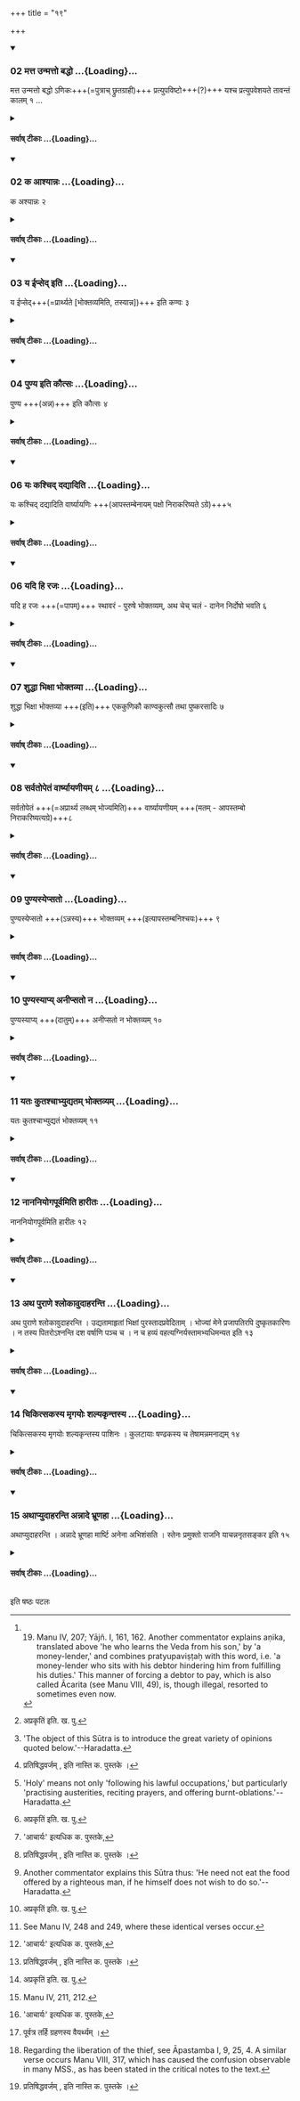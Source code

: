 +++
title = "१९"

+++

<div class="js_include" includetitle="true" newlevelforh1="3" unfilled url="/vedAH_yajuH/taittirIyam/sUtram/ApastambaH/dharma-sUtram/vishvAsa-prastutiH/1/06/19/01_matta_unmatto_baddho.md">
<details open><summary><h3>02 मत्त उन्मत्तो बद्धो ...{Loading}...</h3></summary>

मत्त उन्मत्तो बद्धो ऽणिकः+++(=पुत्राच् छ्रुतग्राही)+++ प्रत्युपविष्टो+++(?)+++ यश्च प्रत्युपवेशयते तावन्तं कालम् १ …

</details>
</div>
<div class="js_include collapsed" newlevelforh1="4" title="सर्वाष् टीकाः" unfilled url="/vedAH_yajuH/taittirIyam/sUtram/ApastambaH/dharma-sUtram/sarvASh_TIkAH/1/06/19/01_matta_unmatto_baddho.md">
<details><summary><h4>सर्वाष् टीकाः ...{Loading}...</h4></summary>
<details><summary>Bühler</summary>

1. A drunkard, a madman, a prisoner, he who learns the Veda from his son, a creditor who sits with his debtor (hindering the fulfilment of his duties), a debtor who thus sits (with his creditor, are persons whose food must not be eaten) as long as they are thus engaged or in that state. [^1] 


[^1]:  19. Manu IV, 207; Yājñ. I, 161, 162. Another commentator explains aṇika, translated above 'he who learns the Veda from his son,' by 'a money-lender,' and combines pratyupaviṣṭaḥ with this word, i.e. 'a money-lender who sits with his debtor hindering him from fulfilling his duties.' This manner of forcing a debtor to pay, which is also called Ācarita (see Manu VIII, 49), is, though illegal, resorted to sometimes even now.
</details>
<details><summary>हरदत्त-टीका</summary>

##### सूत्रम्
मत्त उन्मत्तो बद्धोऽणिकः प्रत्युपविष्टो यश्च प्रत्युपवेशयते तावन्तं कालम् ॥ १ ॥  
##### टिप्पनी
मदकरद्रव्यसेवया [^२]विकृतिं गतो मत्तः । उन्मत्तो मान्तः । बद्धो निगलितः। अणिकः पुत्रात् श्रुतग्राही, पुत्राचार्य इति शास्त्रेषु निन्दितः। प्रत्युपविष्टः ऋणादिना कारणेनाऽधमर्णादिकं निरुध्य तत्पार्श्व उपविष्टः । प्रत्युपेवशयिता त्वितरः, तस्य परिहारमकुर्वंस्तेन सह कामं सुचिरमास्यतामित्यासीनः । ता एते मत्तादयस्तावन्तं कालमभोज्यान्नाः, यावन्मदाद्यनुवृत्तिः । अपर आह- अणिकः ऋणस्य दाता प्रत्युपवेष्टुरिदं विशेषणमिति ॥ १॥  

[^२]: अप्रकृतिं इति. ख. पु.
</details>
</details>
</div>
<div class="js_include" includetitle="true" newlevelforh1="3" unfilled url="/vedAH_yajuH/taittirIyam/sUtram/ApastambaH/dharma-sUtram/vishvAsa-prastutiH/1/06/19/02_ka_AshyAnnaH.md">
<details open><summary><h3>02 क आश्यान्नः ...{Loading}...</h3></summary>


क अश्यान्नः २  
</details>
</div>
<div class="js_include collapsed" newlevelforh1="4" title="सर्वाष् टीकाः" unfilled url="/vedAH_yajuH/taittirIyam/sUtram/ApastambaH/dharma-sUtram/sarvASh_TIkAH/1/06/19/02_ka_AshyAnnaH.md">
<details><summary><h4>सर्वाष् टीकाः ...{Loading}...</h4></summary>
<details><summary>Bühler</summary>

2. Who (then) are those whose food may be eaten? [^2] 


[^2]:  'The object of this Sūtra is to introduce the great variety of opinions quoted below.'--Haradatta.
</details>
<details><summary>हरदत्त-टीका</summary>

##### सूत्रम्
क आश्यान्नः ॥ २॥
##### टिप्पनी
यद्येते अभाज्यान्नोः कस्तहि आश्यान्नः ? कस्य तर्ह्यन्नमशनीयमिति । यद्यप्येते अभोज्यान्ना इत्युक्ते परिशिष्टा भोज्यान्ना इति गम्यते । तथाप्यनेकमतोपन्यासार्थं प्रश्नपूर्वक आरम्भः ॥ २ ॥
</details>
</details>
</div>
<div class="js_include" includetitle="true" newlevelforh1="3" unfilled url="/vedAH_yajuH/taittirIyam/sUtram/ApastambaH/dharma-sUtram/vishvAsa-prastutiH/1/06/19/03_ya_Ipsed_iti.md">
<details open><summary><h3>03 य ईप्सेद् इति ...{Loading}...</h3></summary>

य ईप्सेद्+++(=प्रार्थ्यते [भोक्तव्यमिति, तस्यान्न])+++ इति कण्वः ३
</details>
</div>
<div class="js_include collapsed" newlevelforh1="4" title="सर्वाष् टीकाः" unfilled url="/vedAH_yajuH/taittirIyam/sUtram/ApastambaH/dharma-sUtram/sarvASh_TIkAH/1/06/19/03_ya_Ipsed_iti.md">
<details><summary><h4>सर्वाष् टीकाः ...{Loading}...</h4></summary>
<details><summary>Bühler</summary>

3. Kaṇva declares, that it is he who wishes to give.
</details>
<details><summary>हरदत्त-टीका</summary>

##### सूत्रम्
य ईप्सेदिति कण्वः ॥ ३ ॥  
##### टिप्पनी
य एव प्रार्थयते स एवाऽऽश्यान्न इति कण्वऋषिर्मन्यते [^१]प्रतिषिद्धवर्जम् ॥ ३ ॥  

[^१]:

    प्रतिषिद्धवर्जम् , इति नास्ति क. पुस्तके ।
</details>
</details>
</div>
<div class="js_include" includetitle="true" newlevelforh1="3" unfilled url="/vedAH_yajuH/taittirIyam/sUtram/ApastambaH/dharma-sUtram/vishvAsa-prastutiH/1/06/19/04_puNya_iti_kautsaH.md">
<details open><summary><h3>04 पुण्य इति कौत्सः ...{Loading}...</h3></summary>

पुण्य +++(अन्न)+++ इति कौत्सः ४
</details>
</div>
<div class="js_include collapsed" newlevelforh1="4" title="सर्वाष् टीकाः" unfilled url="/vedAH_yajuH/taittirIyam/sUtram/ApastambaH/dharma-sUtram/sarvASh_TIkAH/1/06/19/04_puNya_iti_kautsaH.md">
<details><summary><h4>सर्वाष् टीकाः ...{Loading}...</h4></summary>
<details><summary>Bühler</summary>

4. Kautsa declares, that it is he who is holy. [^3] 


[^3]:  'Holy' means not only 'following his lawful occupations,' but particularly 'practising austerities, reciting prayers, and offering burnt-oblations.'--Haradatta.
</details>
<details><summary>हरदत्त-टीका</summary>

##### सूत्रम्
पुण्य इति कौत्सः ॥ ४ ॥  
##### टिप्पनी
सर्ववर्णानां स्वधर्मे वर्तमानाना'(१८.१३.)मित्युक्तत्वात् भोज्यान्नास्सर्वे पुण्या एव । इह पुनः पुण्यग्रहणमतिशयार्थम् । तपोहोमजप्यैः क्ष्वधर्मेण च युक्तः पुण्यः । स स्वयमप्रार्थयमानोऽपि भोज्यान्न इति कौत्सस्य पक्षः ॥ ४ ॥
</details>
</details>
</div>
<div class="js_include" includetitle="true" newlevelforh1="3" unfilled url="/vedAH_yajuH/taittirIyam/sUtram/ApastambaH/dharma-sUtram/vishvAsa-prastutiH/1/06/19/05_yaH_kashchid_dadyAditi.md">
<details open><summary><h3>06 यः कश्चिद् दद्यादिति ...{Loading}...</h3></summary>


यः कश्चिद् दद्यादिति वार्ष्यायणिः +++(आपस्तम्बेनायम् पक्षो निराकरिष्यते ऽग्रे)+++५  

</details>
</div>
<div class="js_include collapsed" newlevelforh1="4" title="सर्वाष् टीकाः" unfilled url="/vedAH_yajuH/taittirIyam/sUtram/ApastambaH/dharma-sUtram/sarvASh_TIkAH/1/06/19/05_yaH_kashchid_dadyAditi.md">
<details><summary><h4>सर्वाष् टीकाः ...{Loading}...</h4></summary>
<details><summary>Bühler</summary>

5. Vārshyāyaṇi declares, that it is every giver (of food).
</details>
<details><summary>हरदत्त-टीका</summary>

##### सूत्रम्
यः कश्चिद्दद्यादिति वार्ष्यायणिः ॥ ५ ॥  
##### टिप्पनी
यः कश्चित्पुण्योऽपुण्यो वा सततं दानशीलः । स भोज्यान्न इति वार्ष्यायणिराह।  
तथा च मनुः—  
[^२]श्रद्धापूतं वदान्यस्य हतमश्रद्धयेतरत् ।' इति ॥ ५ ॥   

[^२]: म० स्मृ० ४. २२८
</details>
</details>
</div>
<div class="js_include" includetitle="true" newlevelforh1="3" unfilled url="/vedAH_yajuH/taittirIyam/sUtram/ApastambaH/dharma-sUtram/vishvAsa-prastutiH/1/06/19/06_yadi_hi_rajaH.md">
<details open><summary><h3>06 यदि हि रजः ...{Loading}...</h3></summary>


यदि ह रजः +++(=पापम्)+++ स्थावरं - पुरुषे भोक्तव्यम्, अथ चेच् चलं - दानेन निर्दोषो भवति ६
</details>
</div>
<div class="js_include collapsed" newlevelforh1="4" title="सर्वाष् टीकाः" unfilled url="/vedAH_yajuH/taittirIyam/sUtram/ApastambaH/dharma-sUtram/sarvASh_TIkAH/1/06/19/06_yadi_hi_rajaH.md">
<details><summary><h4>सर्वाष् टीकाः ...{Loading}...</h4></summary>
<details><summary>Bühler</summary>

6. For if guilt remains fixed on the man (who committed a crime, then food given by a sinner) may be eaten (because the guilt cannot leave the sinner). But if guilt can leave (the sinner at any time, then food given by the sinner may be eaten because) he becomes pure by the gift (which he makes).
</details>
<details><summary>हरदत्त-टीका</summary>

##### सूत्रम्
यदि हि रजः स्थावरं पुरुषे भोक्तव्यमथ चेच्चलं दानेन निर्दोषो भवति ॥ ६॥
###### प्रस्तावः
अत्रोपपत्तिः —
##### टिप्पनी
रजः पापम् । तद्यदि पुरुषे कर्तरि स्थावरं स्थिरं नोपभोगमन्तरेण क्षीयते तदा ततः प्रतिग्रहेऽपि भोक्तरि संक्रमाभावात् भोक्तव्यम् । अथ चेच्चलमुपभोगमन्तरेणाऽपि क्षीयते तदा सततदानशीले न मुहूर्तमपि पापमवतिष्ठत इति कुतो भोक्तुर्दोष इति ॥ ६॥
</details>
</details>
</div>
<div class="js_include" includetitle="true" newlevelforh1="3" unfilled url="/vedAH_yajuH/taittirIyam/sUtram/ApastambaH/dharma-sUtram/vishvAsa-prastutiH/1/06/19/07_shuddhA_bhixA_bhoktavyA.md">
<details open><summary><h3>07 शुद्धा भिक्षा भोक्तव्या ...{Loading}...</h3></summary>

शुद्धा भिक्षा भोक्तव्या +++(इति)+++ एककुणिकौ काण्वकुत्सौ तथा पुष्करसादिः ७
</details>
</div>
<div class="js_include collapsed" newlevelforh1="4" title="सर्वाष् टीकाः" unfilled url="/vedAH_yajuH/taittirIyam/sUtram/ApastambaH/dharma-sUtram/sarvASh_TIkAH/1/06/19/07_shuddhA_bhixA_bhoktavyA.md">
<details><summary><h4>सर्वाष् टीकाः ...{Loading}...</h4></summary>
<details><summary>Bühler</summary>

7. Offered food, which is pure, may be eaten, according to Eka, Kuṇika, Kāṇva, Kutsa, and Pushkarasādi.
</details>
<details><summary>हरदत्त-टीका</summary>

##### सूत्रम्
शुद्धा भिक्षा भोक्तव्यैककुणिकौ काण्वकुत्सौ तथा पुष्करसादिः ॥ ७ ॥  
##### टिप्पनी
धार्मिकेणोद्यता आहृता भिक्षा शुद्धा । सा भोज्येत्येकादीनां पञ्चानां पक्षः । पुष्करसादिः[^३] पौष्करसादिः । आदिवृद्ध्यभावश्छान्दसः ॥७॥  


[^३]:

    'आचार्यः' इत्यधिक क. पुस्तके,
</details>
</details>
</div>
<div class="js_include" includetitle="true" newlevelforh1="3" unfilled url="/vedAH_yajuH/taittirIyam/sUtram/ApastambaH/dharma-sUtram/vishvAsa-prastutiH/1/06/19/08_sarvatopetaM_vArShyAyaNIyam.md">
<details open><summary><h3>08 सर्वतोपेतं वार्ष्यायणीयम् ८ ...{Loading}...</h3></summary>

सर्वतोपेतं +++(=अप्रार्थ्य लब्धम् भोज्यमिति)+++ वार्ष्यायणीयम्  +++(मतम् - आपस्तम्बो निराकरिष्यत्यग्रे)+++८   

</details>
</div>
<div class="js_include collapsed" newlevelforh1="4" title="सर्वाष् टीकाः" unfilled url="/vedAH_yajuH/taittirIyam/sUtram/ApastambaH/dharma-sUtram/sarvASh_TIkAH/1/06/19/08_sarvatopetaM_vArShyAyaNIyam.md">
<details><summary><h4>सर्वाष् टीकाः ...{Loading}...</h4></summary>
<details><summary>Bühler</summary>

8. Vārshyāyaṇi's opinion is, that (food) given unasked (may be accepted) from anybody.
</details>
<details><summary>हरदत्त-टीका</summary>

##### सूत्रम्
सर्वतोपेतं वार्ष्यायणीयम् ॥ ८॥  
##### टिप्पनी
सर्वत उपेतं सर्वतोपेतम् । छान्दसो गुणः । उपेतमयाचितोषपन्नम् । तत्सर्वतोऽपि भोज्यमिति वार्ष्यायणीयं मतम् ॥ ८॥
</details>
</details>
</div>
<div class="js_include" includetitle="true" newlevelforh1="3" unfilled url="/vedAH_yajuH/taittirIyam/sUtram/ApastambaH/dharma-sUtram/vishvAsa-prastutiH/1/06/19/09_puNyasyepsato.md">
<details open><summary><h3>09 पुण्यस्येप्सतो ...{Loading}...</h3></summary>

पुण्यस्येप्सतो +++(ऽन्नस्य)+++ भोक्तव्यम् +++(इत्यापस्तम्बनिश्चयः)+++ ९
</details>
</div>
<div class="js_include collapsed" newlevelforh1="4" title="सर्वाष् टीकाः" unfilled url="/vedAH_yajuH/taittirIyam/sUtram/ApastambaH/dharma-sUtram/sarvASh_TIkAH/1/06/19/09_puNyasyepsato.md">
<details><summary><h4>सर्वाष् टीकाः ...{Loading}...</h4></summary>
<details><summary>Bühler</summary>

9. (Food offered) willingly by a holy man may be eaten.
</details>
<details><summary>हरदत्त-टीका</summary>

##### सूत्रम्
पुण्यस्येप्सतो भोक्तव्यम् ॥ ९ ॥
###### प्रस्तावः
इदानीं स्वमतमाह—
##### टिप्पनी
कण्वकुत्सयोः पक्षौ समुच्चितावाचार्यस्य पक्षः[^१] ॥९॥

[^१]: 'आचार्यस्य पक्षेण' इति क, पु.
</details>
</details>
</div>
<div class="js_include" includetitle="true" newlevelforh1="3" unfilled url="/vedAH_yajuH/taittirIyam/sUtram/ApastambaH/dharma-sUtram/vishvAsa-prastutiH/1/06/19/10_puNyasyApy_anIpsato_na.md">
<details open><summary><h3>10 पुण्यस्याप्य् अनीप्सतो न ...{Loading}...</h3></summary>

पुण्यस्याप्य् +++(दातुम्)+++ अनीप्सतो न भोक्तव्यम् १०
</details>
</div>
<div class="js_include collapsed" newlevelforh1="4" title="सर्वाष् टीकाः" unfilled url="/vedAH_yajuH/taittirIyam/sUtram/ApastambaH/dharma-sUtram/sarvASh_TIkAH/1/06/19/10_puNyasyApy_anIpsato_na.md">
<details><summary><h4>सर्वाष् टीकाः ...{Loading}...</h4></summary>
<details><summary>Bühler</summary>

10. Food given unwillingly by a holy man ought not to be eaten. [^4] 


[^4]:  Another commentator explains this Sūtra thus: 'He need not eat the food offered by a righteous man, if he himself does not wish to do so.'--Haradatta.
</details>
<details><summary>हरदत्त-टीका</summary>

##### सूत्रम्
पुण्यस्याऽप्यनीप्सतो न भोक्तव्यम् ॥ १० ॥  
##### टिप्पनी
यः प्रार्थितोऽपि नेत्यसकदुक्त्वा कथंचिदापादितेप्स[^२] सोऽनीप्सन्नित्युच्यते, तस्य पुण्यस्याऽप्यभोज्यमिति । अपर आह-अनीप्सत इति कर्तरि षष्ठी । पुण्यस्याप्यन्नं न भोज्यं, यदि भिक्षमाणः पूर्ववैरादिना स्वयमीप्सन्न भवतीति ॥१०॥  

[^२]:

    सोऽल्पेप्सुस्सन्ननीप्सन्नित्युच्यते' इति क पु.
</details>
</details>
</div>
<div class="js_include" includetitle="true" newlevelforh1="3" unfilled url="/vedAH_yajuH/taittirIyam/sUtram/ApastambaH/dharma-sUtram/vishvAsa-prastutiH/1/06/19/11_yataH_kutashchAbhyudyatam_bhoktavyam.md">
<details open><summary><h3>11 यतः कुतश्चाभ्युद्यतम् भोक्तव्यम् ...{Loading}...</h3></summary>

यतः कुतश्चाभ्युद्यतं भोक्तव्यम् ११
</details>
</div>
<div class="js_include collapsed" newlevelforh1="4" title="सर्वाष् टीकाः" unfilled url="/vedAH_yajuH/taittirIyam/sUtram/ApastambaH/dharma-sUtram/sarvASh_TIkAH/1/06/19/11_yataH_kutashchAbhyudyatam_bhoktavyam.md">
<details><summary><h4>सर्वाष् टीकाः ...{Loading}...</h4></summary>
<details><summary>Bühler</summary>

11. Food offered unasked by any person whatsoever may be eaten,
</details>
<details><summary>हरदत्त-टीका</summary>

##### सूत्रम्
यतः कुतश्चाऽभ्युद्यतं भोक्तव्यम् ॥ ११ ॥  
##### टिप्पनी
'सर्वतोपेत'(१९८.)मित्युक्तमेव पुनरुच्यते विशेषविवक्षया ॥११॥
</details>
</details>
</div>
<div class="js_include" includetitle="true" newlevelforh1="3" unfilled url="/vedAH_yajuH/taittirIyam/sUtram/ApastambaH/dharma-sUtram/vishvAsa-prastutiH/1/06/19/12_nAnaniyogapUrvamiti_hArItaH.md">
<details open><summary><h3>12 नाननियोगपूर्वमिति हारीतः ...{Loading}...</h3></summary>

नाननियोगपूर्वमिति हारीतः १२
</details>
</div>
<div class="js_include collapsed" newlevelforh1="4" title="सर्वाष् टीकाः" unfilled url="/vedAH_yajuH/taittirIyam/sUtram/ApastambaH/dharma-sUtram/sarvASh_TIkAH/1/06/19/12_nAnaniyogapUrvamiti_hArItaH.md">
<details><summary><h4>सर्वाष् टीकाः ...{Loading}...</h4></summary>
<details><summary>Bühler</summary>

12. 'But not if it be given after an express previous announcement;' thus says Hārita.
</details>
<details><summary>हरदत्त-टीका</summary>

##### सूत्रम्
नाऽननियोगपूर्वमिति हारीतः ॥ १२ ॥  
###### प्रस्तावः
तमाह—
##### टिप्पनी
'अद्य तुभ्यामिदमाहरिष्यामि तदत्रभवता ग्राह्य'मिति निवेदनं नियोगः । तदभावः अनियोगः । पुनर्नञ्समासः । द्वौ नञौ प्रकृतमर्थं गमयतः । अननियोगो नियोगः तत्पूर्वं चेदभ्युद्यतं न भोज्यमिति ॥ १२ ॥
</details>
</details>
</div>
<div class="js_include" includetitle="true" newlevelforh1="3" unfilled url="/vedAH_yajuH/taittirIyam/sUtram/ApastambaH/dharma-sUtram/vishvAsa-prastutiH/1/06/19/13_atha_purANe_shlokAvudAharanti.md">
<details open><summary><h3>13 अथ पुराणे श्लोकावुदाहरन्ति ...{Loading}...</h3></summary>

अथ पुराणे श्लोकावुदाहरन्ति । उद्यतामाहृतां भिक्षां पुरस्तादप्रवेदिताम् । भोज्यां मेने प्रजापतिरपि दुष्कृतकारिणः । न तस्य पितरोऽश्नन्ति दश वर्षाणि पञ्च च । न च हव्यं वहत्यग्निर्यस्तामभ्यधिमन्यत इति १३
</details>
</div>
<div class="js_include collapsed" newlevelforh1="4" title="सर्वाष् टीकाः" unfilled url="/vedAH_yajuH/taittirIyam/sUtram/ApastambaH/dharma-sUtram/sarvASh_TIkAH/1/06/19/13_atha_purANe_shlokAvudAharanti.md">
<details><summary><h4>सर्वाष् टीकाः ...{Loading}...</h4></summary>
<details><summary>Bühler</summary>

13. Now they quote also in a Purāṇa the following two verses: [^5] 


[^5]:  See Manu IV, 248 and 249, where these identical verses occur.

'The Lord of creatures has declared, that food offered unasked and brought by the giver himself, may be eaten, though (the giver be) a sinner, provided the gift has not been announced beforehand. The Manes of the ancestors of that man who spurns such food, do not eat (his oblations) for fifteen years, nor does the fire carry his offerings (to the gods).'
</details>
<details><summary>हरदत्त-टीका</summary>

###### प्रस्तावः
अथ पुराणे श्लोकावुदाहरन्ति—  
###### सूत्रम्
[^३]उद्यतामाहृतां भिक्षा पुरस्तादप्रवेदिताम् ।  
भोज्यां मेने प्रजापतिरपि दुष्कृतकारिणः ॥   
न तस्य पितरोऽश्नन्ति दश वर्षाणि पञ्च च ।  
न च हव्यं वहत्यग्निर्यस्तामभ्यधिमन्यते ॥ इति ॥ १३ ॥  

[^३]:

   नाद्यतनभविष्यत्पुराणीयमिदं वचनम् । Cf मनु ४. २५१, २५२.  


अथ अपि च पुराणे—  
[^१]सर्गश्च प्रतिसर्गश्च वंशमन्वन्तराणि च ।  
वंशानुचरितं चैव पुराणं पञ्चलक्षणम् ॥'  
इत्येवलक्षणे भविष्यदादौ । उद्यतां हस्ताभ्यामुद्यम्य धारिताम् । आहृतां स्वयमानीताम् । पूर्वमनिवेदितां भिक्षाम् । दुष्कृतकारिणोऽपि सकाशात् भोज्या मेने प्रजापतिर्मनुः, मनुः प्रजापतिरस्मीति[^२]दर्शनात् । यस्तु तामभ्यधिमन्यते प्रत्याचष्टे तस्य पितरः कव्य नाश्नन्ति । कियन्तं कालम् ? दश वर्षाणि पञ्च च । अग्निश्च हव्यं न वहति । तावन्तमेव कालमिति प्रत्याख्यातुर्निन्दार्थवादः ॥ १३ ॥  

[^१]: अमरको० १. वा ५.  

[^२]:

   मनु प्रजापतिर्यस्मिन्निति दक्षे दर्शनात्, इति क. पु. प्रजापतिर्यस्मिन्निति मानवे दर्शनात्' इति ख. पु.
</details>
</details>
</div>
<div class="js_include" includetitle="true" newlevelforh1="3" unfilled url="/vedAH_yajuH/taittirIyam/sUtram/ApastambaH/dharma-sUtram/vishvAsa-prastutiH/1/06/19/14_chikitsakasya_mRgayoH_shalyakRntasya.md">
<details open><summary><h3>14 चिकित्सकस्य मृगयोः शल्यकृन्तस्य ...{Loading}...</h3></summary>

चिकित्सकस्य मृगयोः शल्यकृन्तस्य पाशिनः । कुलटायाः षण्ढकस्य च तेषामन्नमनाद्यम् १४
</details>
</div>
<div class="js_include collapsed" newlevelforh1="4" title="सर्वाष् टीकाः" unfilled url="/vedAH_yajuH/taittirIyam/sUtram/ApastambaH/dharma-sUtram/sarvASh_TIkAH/1/06/19/14_chikitsakasya_mRgayoH_shalyakRntasya.md">
<details><summary><h4>सर्वाष् टीकाः ...{Loading}...</h4></summary>
<details><summary>Bühler</summary>

14. (Another verse from a Purāṇa declares): 'The food given by a physician, a hunter, a surgeon, a fowler, an unfaithful wife, or a eunuch must not be eaten.' [^6] 


[^6]:  Manu IV, 211, 212.
</details>
<details><summary>हरदत्त-टीका</summary>

##### सूत्रम्
[^३]चिकित्सकस्य मृगयोश्शल्यकृन्तस्य पाशिनः ।  
कुलटायाष्षण्डकस्य च तेषामन्नमनायम् ॥१४॥  
##### टिप्पनी
चिकित्सको भिषक् । मृगयुर्मृगघाती लुब्धकः । शल्यकृन्तः शस्त्रेण ग्रन्थ्यादीनां छेत्ता अम्बष्ठः । पाशी पाशवान् पाशजालेन मृगादीनां ग्राहकः। कुलात्कुलमटतीति कुलटा व्यभिचारिणी। षण्डकः तृतीयाप्रकृतिः। एतेषां चिकित्सकादीनामन्नमनाद्यम् । चिकित्सकषण्डकयोः पुनर्वचनमुद्यतस्याऽपि प्रतिषेधार्थम् । [^४] पूर्वत्र तर्हि ग्रहणं शक्यमकर्तुम् । एवं तर्हि सूत्रकारस्य स प्रतिषेधः । अयं तु पुराणश्लोके प्रतिषेध इत्यपौनरुक्त्यम् ॥ १४ ॥  

[^३]: Cf मनु० ४. २११. २१२  

[^४]: पूर्वत्र तर्हि ग्रहणस्य वैयर्थ्यम् ।
</details>
</details>
</div>
<div class="js_include" includetitle="true" newlevelforh1="3" unfilled url="/vedAH_yajuH/taittirIyam/sUtram/ApastambaH/dharma-sUtram/vishvAsa-prastutiH/1/06/19/15_athApyudAharanti_annAde_bhrUNahA.md">
<details open><summary><h3>15 अथाप्युदाहरन्ति अन्नादे भ्रूणहा ...{Loading}...</h3></summary>

अथाप्युदाहरन्ति । अन्नादे भ्रूणहा मार्ष्टि अनेना अभिशंसति । स्तेनः प्रमुक्तो राजनि याचन्ननृतसङ्कर इति १५
</details>
</div>
<div class="js_include collapsed" newlevelforh1="4" title="सर्वाष् टीकाः" unfilled url="/vedAH_yajuH/taittirIyam/sUtram/ApastambaH/dharma-sUtram/sarvASh_TIkAH/1/06/19/15_athApyudAharanti_annAde_bhrUNahA.md">
<details><summary><h4>सर्वाष् टीकाः ...{Loading}...</h4></summary>
<details><summary>Bühler</summary>

15. Now (in confirmation of this) they quote (the following verse): 'The murderer of a Brāhmaṇa learned in the Veda heaps his guilt on his guest, an innocent man on his calumniator, a thief set at liberty on the king, and the petitioner on him who makes false promises.' [^7] 


[^7]:  Regarding the liberation of the thief, see Āpastamba I, 9, 25, 4. A similar verse occurs Manu VIII, 317, which has caused the confusion observable in many MSS., as has been stated in the critical notes to the text.
</details>
<details><summary>हरदत्त-टीका</summary>

##### सूत्रम्
अन्नादे भ्रूणहा मार्ष्टि अनेना अभिशंसति ।  
स्तेनः प्रमुक्तो राजनि याचन्ननृतसङ्करे ॥ इति ॥१५॥  
###### प्रस्तावः
अथाऽप्युदाहरन्ति—  
##### टिप्पनी
षडङ्गस्य वेदस्याऽध्येता भ्रूणः । तं यो हतवान् स भ्रूणहा । सोऽन्नादे मार्ष्टि लिम्पति । किम् ? प्रकरणादेन इति गम्यते । भ्रूणघ्नो योऽन्नमत्ति तस्मिंस्तदेन' संक्रामति । तस्मात्तस्योद्यतमप्यभोज्यमिति प्रकरणसङ्गतः पादः । इतरत् पुराणश्लोके पठ्यमाने पठितम् । अनेनसं योऽभिशंसति मिथ्यैव ब्रूते- इदं त्वया कृतमिति । स तस्मिन्नभिशंसति तदेनो मार्ष्टि। मनुस्तु—  
[^१]पतितं पतितेत्युक्त्वा चोरं चोरेति वा पुनः।  
वचनात्तुल्यदोषस्स्यान्मिथ्या द्विर्दोषभाग्भवेत् ॥  
इति द्वैगुण्यमाह । तदभ्यासे द्रष्टव्यम् । स्तेनः प्रकीर्णकेश' (२५४.) इति वक्ष्यति । स एव तृतीयस्य पादस्याऽर्थः । कर्तृभेदादपौनरुक्त्यम् । सङ्करः प्रतिज्ञा प्रतिश्रवः । सत्यसङ्गर इति यथा । यः प्रतिश्रुत्य न ददाति सोऽनृतसङ्कर इति । ककारस्तु छान्दसः । तस्मिन् याचकः स्वयमेनो मार्ष्टि। तस्मात्प्रतिश्रुतं देयमिति ॥ १५ ॥   

[^१]:

    म० स्मृ० श्लोकोऽयमिदानीं मुद्रितकोशेषु नोपलभ्यते ।  


॥ इत्यापस्तम्बसूत्रवृत्तावेकोनविंशी कण्डिका ॥ १९ ॥  

इति चापस्तम्बधर्मसूत्रवृत्तौ हरदत्तमिश्रविरचितायामुज्ज्वलायां प्रथमप्रश्ने षष्ठः पटलः ॥ ६ ॥
</details>
</details>
</div>

   

इति षष्ठः पटलः
